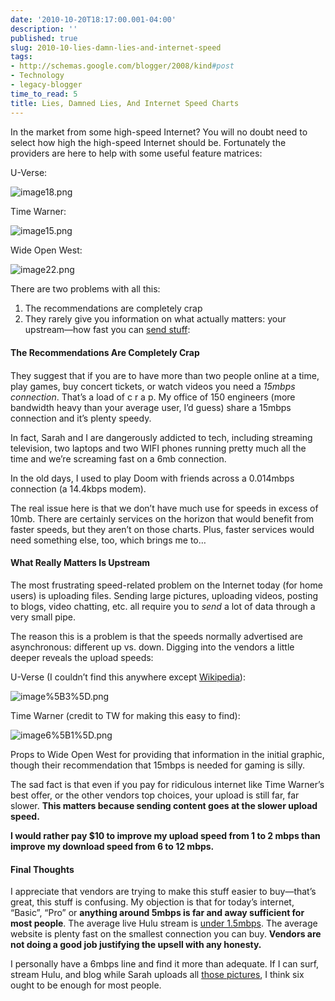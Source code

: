 ```yaml
---
date: '2010-10-20T18:17:00.001-04:00'
description: ''
published: true
slug: 2010-10-lies-damn-lies-and-internet-speed
tags:
- http://schemas.google.com/blogger/2008/kind#post
- Technology
- legacy-blogger
time_to_read: 5
title: Lies, Damned Lies, And Internet Speed Charts
---
```



In the market from some high-speed Internet? You will no doubt need to select how high the high-speed Internet should be. Fortunately the providers are here to help with some useful feature matrices:

U-Verse:

![image18.png](image18.png)

Time Warner:

![image15.png](image15.png)

Wide Open West:

![image22.png](image22.png)

There are two problems with all this:  <ol>   <li>The recommendations are completely crap </li>    <li>They rarely give you information on what actually matters: your upstream—how fast you can [send stuff](http://en.wikipedia.org/wiki/AT%26T_U-verse#U-verse_Internet): </li> </ol>  

<span class="Apple-style-span"><span class="Apple-style-span" style="line-height: 19px;"></span></span> <span class="Apple-style-span"><span class="Apple-style-span" style="line-height: 19px;">     <h4><span class="Apple-style-span"><span class="Apple-style-span" style="line-height: 19px;">The Recommendations Are Completely Crap</span></span></h4>    

<span class="Apple-style-span"><span class="Apple-style-span" style="line-height: 19px;"></span></span>    

They suggest that if you are to have more than two people online at a time, play games, buy concert tickets, or watch videos you need a *15mbps connection*. That’s a load of c r a p. My office of 150 engineers (more bandwidth heavy than your average user, I’d guess) share a 15mbps connection and it’s plenty speedy.     

In fact, Sarah and I are dangerously addicted to tech, including streaming television, two laptops and two WIFI phones running pretty much all the time and we’re screaming fast on a 6mb connection.     

In the old days, I used to play Doom with friends across a 0.014mbps connection (a 14.4kbps modem).    

The real issue here is that we don’t have much use for speeds in excess of 10mb. There are certainly services on the horizon that would benefit from faster speeds, but they aren’t on those charts. Plus, faster services would need something else, too, which brings me to…      <h4>What Really Matters Is Upstream</h4>    

The most frustrating speed-related problem on the Internet today (for home users) is uploading files. Sending large pictures, uploading videos, posting to blogs, video chatting, etc. all require you to *send* a lot of data through a very small pipe.    

The reason this is a problem is that the speeds normally advertised are asynchronous: different up vs. down. Digging into the vendors a little deeper reveals the upload speeds:    

U-Verse (I couldn’t find this anywhere except [Wikipedia](http://en.wikipedia.org/wiki/AT%26T_U-verse#U-verse_Internet)):    

![image%5B3%5D.png](image%5B3%5D.png)    

Time Warner (credit to TW for making this easy to find):    

![image6%5B1%5D.png](image6%5B1%5D.png)   </span></span>

Props to Wide Open West for providing that information in the initial graphic, though their recommendation that 15mbps is needed for gaming is silly.

The sad fact is that even if you pay for ridiculous internet like Time Warner’s best offer, or the other vendors top choices, your upload is still far, far slower. <strong>This matters because sending content goes at the slower upload speed.</strong>

<strong>I would rather pay $10 to improve my upload speed from 1 to 2 mbps than improve my download speed from 6 to 12 mbps. </strong>  <h4>Final Thoughts</h4>

I appreciate that vendors are trying to make this stuff easier to buy—that’s great, this stuff is confusing. My objection is that for today’s internet, “Basic”, “Pro” or <strong>anything around 5mbps is far and away sufficient for most people</strong>. The average live Hulu stream is [under 1.5mbps](http://www.hulu.com/support/technical_faq#reqs). The average website is plenty fast on the smallest connection you can buy. <strong>Vendors are not doing a good job justifying the upsell with any honesty.</strong>

I personally have a 6mbps line and find it more than adequate. If I can surf, stream Hulu, and blog while Sarah uploads all [those pictures](http://footedjammies.blogspot.com/), I think six ought to be enough for most people.
